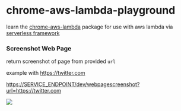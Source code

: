# chrome-aws-lambda-playground

learn the [chrome-aws-lambda](https://github.com/alixaxel/chrome-aws-lambda) package for use with aws lambda via [serverless framework](https://serverless.com/framework/)



### Screenshot Web Page

return screenshot of page from provided `url`

example with <https://twitter.com>

<https://SERVICE_ENDPOINT/dev/webpagescreenshot?url=https://twitter.com>

![](https://www.evernote.com/l/AAHuFLMzBhxOPrQx75otGHiArogvSLyRtKwB/image.png)